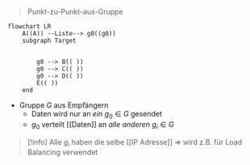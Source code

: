 > Punkt-zu-Punkt-aus-Gruppe
```mermaid
flowchart LR
	A((A)) --Liste--> g0((g0))
	subgraph Target


		g0 --> B(( ))
		g0 --> C(( ))
		g0 --> D(( ))
		E(( ))
	end
```



- Gruppe $G$ aus Empfängern
	- Daten wird nur an _ein_ $g_0 \in G$ gesendet
	- $g_0$ verteilt [[Daten]] an _alle anderen_ $g_{i} \in G$

> [!info] Alle $g_i$ haben die selbe [[IP Adresse]] => wird z.B. für Load Balancing verwendet

